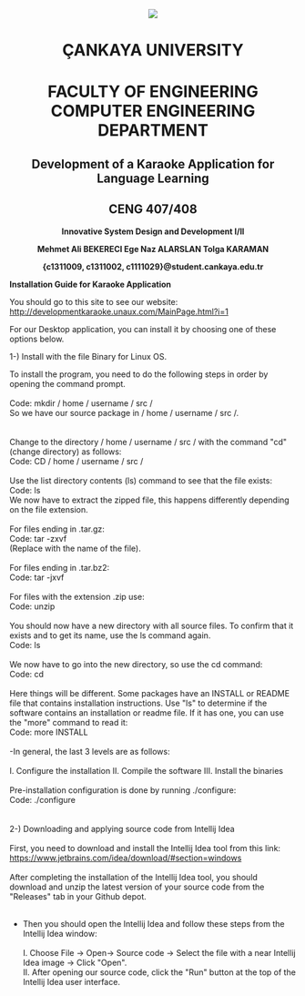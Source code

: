 
<p align="center">
<img src="https://i.hizliresim.com/p6r94N.png">
 </p>

 <h1 align="center">ÇANKAYA UNIVERSITY </h1>
 <h1 align="center">FACULTY OF ENGINEERING COMPUTER ENGINEERING DEPARTMENT</h1>
<h2 align="center">Development of a Karaoke Application for Language Learning</h2>
<h2 align="center">CENG 407/408</h2>
<p align="center">
<b align="center">Innovative System Design and Development I/II</b>


<p align="center">
<b align="center">Mehmet Ali BEKERECI     Ege Naz ALARSLAN      Tolga KARAMAN</b><br>

<p align="center">
<b align="center">{c1311009, c1311002, c1111029}@student.cankaya.edu.tr</b><br>
 
 
<b align="center">Installation Guide for Karaoke Application</b><br>


You should go to this site to see our website: http://developmentkaraoke.unaux.com/MainPage.html?i=1</b><br>

For our Desktop application, you can install it by choosing one of these options below.</b><br>

1-) Install with the file Binary for Linux OS.</b><br>

To install the program, you need to do the following steps in order by opening the command prompt.</b><br>
</b><br>
Code:   mkdir / home / username / src /</b><br>
So we have our source package in / home / username / src /.</b><br>
</b><br>
</b><br>
Change to the directory / home / username / src / with the command "cd" (change directory) as follows:</b><br>
Code:   CD / home / username / src /</b><br>
</b><br>
Use the list directory contents (ls) command to see that the file exists:</b><br>
Code:   ls</b><br>
We now have to extract the zipped file, this happens differently depending on the file extension.</b><br>
</b><br>
For files ending in .tar.gz:</b><br>
Code:   tar -zxvf <filename></b><br>
(Replace <filename> with the name of the file).</b><br>
</b><br>
For files ending in .tar.bz2:</b><br>
Code:   tar -jxvf <filename></b><br>
</b><br>
For files with the extension .zip use:</b><br>
Code:   unzip <file name></b><br>
</b><br>
You should now have a new directory with all source files. To confirm that it exists and to get its name, use the ls command again.</b><br>
Code:   ls</b><br>
</b><br>
We now have to go into the new directory, so use the cd command:</b><br>
Code:   cd <directory></b><br>
</b><br>
Here things will be different. Some packages have an INSTALL or README file that contains installation instructions. Use "ls" to determine if the software contains an installation or readme file. If it has one, you can use the "more" command to read it:</b><br>
Code:   more INSTALL</b><br>
</b><br>
-In general, the last 3 levels are as follows:</b><br>
</b><br>
I.    Configure the installation
II.   Compile the software
III. Install the binaries</b><br>
</b><br>
Pre-installation configuration is done by running ./configure:</b><br>
Code:   ./configure</b><br>
</b><br>
</b><br>
2-) Downloading and applying source code from Intellij Idea</b><br>
</b><br>
First, you need to download and install the Intellij Idea tool from this link:</b><br>
https://www.jetbrains.com/idea/download/#section=windows</b><br>
</b><br>
After completing the installation of the Intellij Idea tool, you should download and unzip the latest version of your source code from the "Releases" tab in your Github depot.</b><br>
</b><br>
- Then you should open the Intellij Idea and follow these steps from the Intellij Idea window:</b><br>
</b><br>
I. Choose File -> Open-> Source code -> Select the file with a near Intellij Idea image -> Click "Open".</b><br>
II. After opening our source code, click the "Run" button at the top of the Intellij Idea user interface.</b><br>
